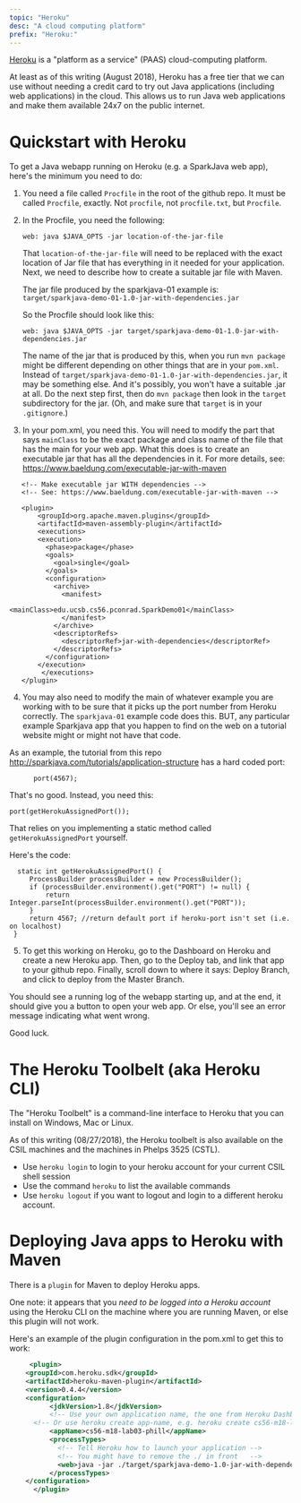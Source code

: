 ```yaml
---
topic: "Heroku"
desc: "A cloud computing platform"
prefix: "Heroku:"
---
```


[Heroku](https://heroku.com) is a "platform as a service" (PAAS) cloud-computing platform.

At least as of this writing (August 2018), Heroku has a free tier that we can use without needing a credit card
to try out Java applications (including web applications) in the cloud.  This allows us to run Java web applications and make them 
available 24x7 on the public internet.

# Quickstart with Heroku

To get a Java webapp running on Heroku (e.g. a SparkJava web app), here's the minimum you need to do:

1.  You need a file called `Procfile` in the root of the github repo.  It must be called `Procfile`, exactly.  Not `procfile`, not `procfile.txt`, but `Procfile`.

2. In the Procfile, you need the following:

   ```
   web: java $JAVA_OPTS -jar location-of-the-jar-file
   ```
   
   That `location-of-the-jar-file` will need to be replaced with the exact location of Jar file that has everything
   in it needed for your application.  Next, we need to describe how to create a suitable jar file with Maven.
   
   The jar file produced by the sparkjava-01 example is: <br> `target/sparkjava-demo-01-1.0-jar-with-dependencies.jar`
   
   So the Procfile should look like this:
   
   ```
   web: java $JAVA_OPTS -jar target/sparkjava-demo-01-1.0-jar-with-dependencies.jar 
   ```
   
   The name of the jar that is produced by this, when you run `mvn package` might be different depending on other things that are in your `pom.xml`.  Instead of `target/sparkjava-demo-01-1.0-jar-with-dependencies.jar`, it may be something else.  And it's possibly, you won't have a suitable .jar at all. Do the next step first, then do `mvn package` then look in the `target` subdirectory for the jar.  (Oh, and make sure that `target` is in your `.gitignore`.)

   
3.  In your pom.xml, you need this.  You will need to modify the part that says `mainClass` to be the exact package and class
   name of the file that has the main for your web app.   What this does is to create an executable jar that has all the dependencies in it.  For more details, see: <https://www.baeldung.com/executable-jar-with-maven>
   
    
   ```
      <!-- Make executable jar WITH dependencies -->
      <!-- See: https://www.baeldung.com/executable-jar-with-maven -->
      
      <plugin>
	      <groupId>org.apache.maven.plugins</groupId>
	      <artifactId>maven-assembly-plugin</artifactId>
	      <executions>
          <execution>
            <phase>package</phase>
            <goals>
              <goal>single</goal>
            </goals>
            <configuration>
              <archive>
                <manifest>
		                <mainClass>edu.ucsb.cs56.pconrad.SparkDemo01</mainClass>
                </manifest>
              </archive>
              <descriptorRefs>
                <descriptorRef>jar-with-dependencies</descriptorRef>
              </descriptorRefs>
            </configuration>
          </execution>
	       </executions>
      </plugin>
   ```

4.  You may also need to modify the main of whatever example you are working with to be sure that it picks up the port number from Heroku correctly.    The `sparkjava-01` example code does this.  BUT, any particular example Sparkjava app that you happen to find on the web on a tutorial website might or might not have that code.  

   As an example, the tutorial from this repo <http://sparkjava.com/tutorials/application-structure>
   has a hard coded port:
   
   ```
         port(4567);
   ```
   
   That's no good.  Instead, you need this:
   ```     
   port(getHerokuAssignedPort());
   
   ```
   
   That relies on you implementing a static method called `getHerokuAssignedPort` yourself.
   
   Here's the code:

   ```
     static int getHerokuAssignedPort() {
        ProcessBuilder processBuilder = new ProcessBuilder();
        if (processBuilder.environment().get("PORT") != null) {
            return Integer.parseInt(processBuilder.environment().get("PORT"));
        }
        return 4567; //return default port if heroku-port isn't set (i.e. on localhost)
    }
   ```
 
5.  To get this working on Heroku, go to the Dashboard on Heroku and create a new Heroku app.
   Then, go to the Deploy tab, and link that app to your github repo.  Finally, scroll down to where it says:
   Deploy Branch, and click to deploy from the Master Branch.
   
   You should see a running log of the webapp starting up, and at the end, it should give you a button to open your web app.
   Or else, you'll see an error message indicating what went wrong.
   
   Good luck.
   

# The Heroku Toolbelt (aka Heroku CLI)

The "Heroku Toolbelt" is a command-line interface to Heroku that you can install on Windows, Mac or Linux.

As of this writing (08/27/2018), the Heroku toolbelt is also available on the CSIL machines and the machines in Phelps 3525 (CSTL).

* Use `heroku login` to login to your heroku account for your current CSIL shell session
* Use the command `heroku` to list the available commands
* Use `heroku logout` if you want to logout and login to a different heroku account.

# Deploying Java apps to Heroku with Maven

There is a `plugin` for Maven to deploy Heroku apps.   

One note: it appears that you *need to be logged into a Heroku account* using the Heroku CLI on the machine where you are running Maven, or else this plugin will not work.

Here's an example of the plugin configuration in the pom.xml to get this to work:

```xml
     <plugin>
	<groupId>com.heroku.sdk</groupId>
	<artifactId>heroku-maven-plugin</artifactId>
	<version>0.4.4</version>
	<configuration>
          <jdkVersion>1.8</jdkVersion>
          <!-- Use your own application name, the one from Heroku Dashboard -->
	  <!-- Or use heroku create app-name, e.g. heroku create cs56-m18-lab03-phill -->
          <appName>cs56-m18-lab03-phill</appName> 
          <processTypes>
            <!-- Tell Heroku how to launch your application -->
            <!-- You might have to remove the ./ in front   -->
            <web>java -jar ./target/sparkjava-demo-1.0-jar-with-dependencies.jar</web>
          </processTypes>
	</configuration>
      </plugin>
```

